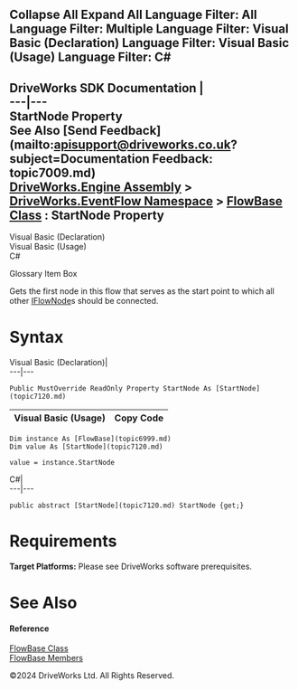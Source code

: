       

 Collapse All Expand All  Language Filter: All  Language Filter: Multiple  Language Filter: Visual Basic (Declaration) Language Filter: Visual Basic (Usage) Language Filter: C#  
---  
DriveWorks SDK Documentation  |   
---|---  
StartNode Property   
See Also [Send Feedback](mailto:apisupport@driveworks.co.uk?subject=Documentation Feedback: topic7009.md)  
[DriveWorks.Engine Assembly](topic2156.md) > [DriveWorks.EventFlow Namespace](topic6871.md) > [FlowBase Class](topic6999.md) : StartNode Property  
---  
  
Visual Basic (Declaration)    
Visual Basic (Usage)    
C# 

Glossary Item Box

Gets the first node in this flow that serves as the start point to which all other [IFlowNode](topic6873.md)s should be connected. 

# Syntax

Visual Basic (Declaration)|   
---|---  
      
    
    Public MustOverride ReadOnly Property StartNode As [StartNode](topic7120.md)  
  
Visual Basic (Usage)| Copy Code  
---|---  
      
    
    Dim instance As [FlowBase](topic6999.md)
    Dim value As [StartNode](topic7120.md)
     
    value = instance.StartNode  
  
C#|   
---|---  
      
    
    public abstract [StartNode](topic7120.md) StartNode {get;}  
  
# Requirements

**Target Platforms:** Please see DriveWorks software prerequisites.

# See Also

#### Reference

[FlowBase Class](topic6999.md)   
[FlowBase Members](topic7000.md)

©2024 DriveWorks Ltd. All Rights Reserved.
